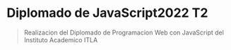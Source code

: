 # Diplomado de JavaScript2022 T2

> Realizacion del Diplomado de Programacion Web con JavaScript del Instituto Academico ITLA
